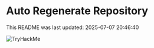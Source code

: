 # Auto Regenerate Repository

This README was last updated: 2025-07-07 20:46:40

 ![TryHackMe](https://tryhackme.com/badge/533634)